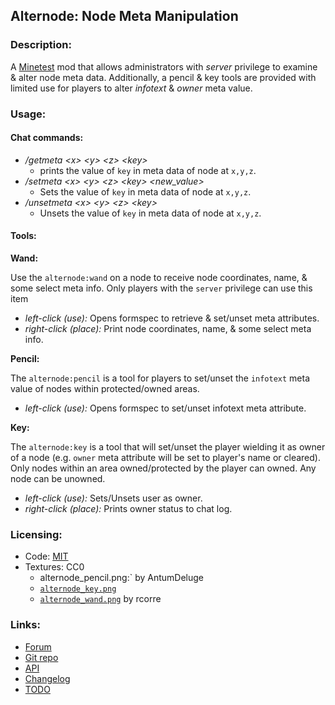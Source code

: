 ## Alternode: Node Meta Manipulation

### Description:

A [Minetest](http://minetest.net/) mod that allows administrators with *server* privilege to examine & alter node meta data. Additionally, a pencil & key tools are provided with limited use for players to alter *infotext* & *owner* meta value.

### Usage:

#### Chat commands:

- */getmeta &lt;x&gt; &lt;y&gt; &lt;z&gt; &lt;key&gt;*
  - prints the value of `key` in meta data of node at `x,y,z`.
- */setmeta &lt;x&gt; &lt;y&gt; &lt;z&gt; &lt;key&gt; &lt;new_value&gt;*
  - Sets the value of `key` in meta data of node at `x,y,z`.
- */unsetmeta &lt;x&gt; &lt;y&gt; &lt;z&gt; &lt;key&gt;*
  - Unsets the value of `key` in meta data of node at `x,y,z`.

#### Tools:

**Wand:**

Use the `alternode:wand` on a node to receive node coordinates, name, & some select meta info. Only players with the `server` privilege can use this item

- *left-click (use):* Opens formspec to retrieve & set/unset meta attributes.
- *right-click (place):* Print node coordinates, name, & some select meta info.

**Pencil:**

The `alternode:pencil` is a tool for players to set/unset the `infotext` meta value of nodes within protected/owned areas.

- *left-click (use):* Opens formspec to set/unset infotext meta attribute.

**Key:**

The `alternode:key` is a tool that will set/unset the player wielding it as owner of a node (e.g. `owner` meta attribute will be set to player's name or cleared). Only nodes within an area owned/protected by the player can owned. Any node can be unowned.

- *left-click (use):* Sets/Unsets user as owner.
- *right-click (place):* Prints owner status to chat log.

### Licensing:

- Code: [MIT](LICENSE.txt)
- Textures: CC0
	- alternode_pencil.png:` by AntumDeluge
	- [`alternode_key.png`](https://opengameart.org/node/120374)
	- [`alternode_wand.png`](https://opengameart.org/node/40598) by rcorre

### Links:

- [Forum](https://forum.minetest.net/viewtopic.php?t=26667)
- [Git repo](http://github.com/AntumMT/mod-alternode)
- [API](https://antummt.github.io/mod-alternode/docs/api.html)
- [Changelog](CHANGES.txt)
- [TODO](TODO.txt)
